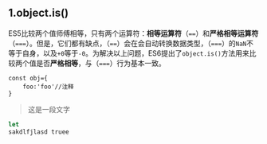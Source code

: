 ## 1.object.is()
ES5比较两个值师傅相等，只有两个运算符：**相等运算符**（`==`）和**严格相等运算符**（`===`）。但是，它们都有缺点，（`==`）会在会自动转换数据类型，（`===`）的`NaN`不等于自身，以及`+0`等于`-0`。为解决以上问题，ES6提出了`object.is()`方法用来比较两个值是否**严格相等**，与（`===`）行为基本一致。

    const obj={
        foo:'foo'//注释
    }

>这是一段文字

 
```js
let 
sakdlfjlasd truee